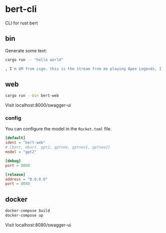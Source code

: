 # bert-cli

CLI for rust bert

## bin

Generate some text:

```sh
cargo run -- "hello world"
```

```sh
, I'm GM from csgo. this is the stream from me playing Apex Legends, I'm doing my best to play competitively and I have some games. I'm playing week 2 as a support
```

## web

```sh
cargo run --bin bert-web
```

Visit localhost:8000/swagger-ui

### config

You can configure the model in the `Rocket.toml` file.

```toml
[default]
ident = "bert-web"
# [bart, mbart, gpt2, gptneo, gptneo1, gptneo2]
model = "gpt2"

[debug]
port = 8000

[release]
address = "0.0.0.0"
port = 8080
```

## docker

```sh
docker-compose build
docker-compose up
```

Visit localhost:8080/swagger-ui
